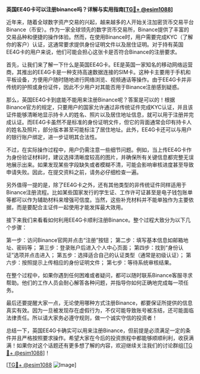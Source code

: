 **英国EE4G卡可以注册binance吗？详解与实用指南[[TG💪+ @esim1088](https://t.me/s/esim1088)]**

近年来，随着全球数字资产交易的兴起，越来越多的人开始关注加密货币交易平台Binance（币安）。作为一家全球领先的数字货币交易所，Binance提供了丰富的交易品种和便捷的操作体验。然而，在使用Binance时，用户需要完成KYC（了解你的客户）认证，这通常要求提供身份证明文件以及居住证明。对于持有英国EE4G卡的用户来说，他们可能会担心这张卡是否符合Binance的注册要求。

首先，让我们来了解一下什么是英国EE4G卡。EE是英国一家知名的移动网络运营商，其推出的EE4G卡是一种支持高速数据连接的SIM卡。这种卡主要用于手机和平板设备，方便用户随时随地进行网络浏览、视频通话等操作。由于EE4G卡并非传统的护照或身份证件，因此不少用户对其能否用于Binance注册感到疑惑。

那么，英国EE4G卡到底能不能用来注册Binance呢？答案是可以的！根据Binance官方的规定，只要用户的国家允许通过非传统证件完成KYC认证，并且该证件能够清晰地显示持卡人的姓名、照片以及居住地址信息，就可以用于注册并完成认证。而EE4G卡虽然不是标准的身份证明文件，但它的背面通常会印有持卡人的姓名及照片，部分版本甚至可能标注了居住地址。此外，EE4G卡还可以与用户的银行账户绑定，进一步证明其合法性。

不过，在实际操作过程中，用户仍需注意一些细节问题。例如，当上传EE4G卡作为身份验证材料时，建议选择清晰度较高的图片，并确保所有关键信息都完整无误地展示出来。如果发现某些字段缺失或者模糊不清，可能会影响审核进度甚至导致申请失败。因此，在提交资料之前，请务必仔细检查一遍。

另外值得一提的是，除了EE4G卡之外，还有其他类型的非传统证件同样适用于Binance注册流程。比如某些国家发行的学生证、工作许可证甚至是电子钱包账单等都可以作为辅助材料来增强可信度。当然，这些补充材料并不能单独作为主要依据，而是要配合主证件一起使用才能发挥最大效用。

接下来我们来看看如何利用EE4G卡顺利注册Binance。整个过程大致分为以下几个步骤：

第一步：访问Binance官网并点击“注册”按钮；
第二步：填写基本信息如邮箱地址、密码等；
第三步：登录账户后进入个人中心页面；
第四步：找到“身份认证”选项并点击进入；
第五步：选择适合自己的认证类型（通常是初级认证）；
第六步：按照提示上传相应的身份证明文件；
第七步：等待系统审核结果。

在整个过程中，如果你遇到任何困难或者疑问，都可以随时联系Binance客服寻求帮助。他们的工作人员会耐心解答各种问题，并指导你如何正确地完成每一项任务。

最后还要提醒大家一点，无论使用哪种方式注册Binance，都要保证所提供的信息真实有效。因为一旦被发现存在虚假行为，不仅可能导致账号被冻结，还可能面临法律责任。所以请大家务必遵守规则，做一个诚实守信的投资者！

总结一下，英国EE4G卡确实可以用来注册Binance，但前提是必须满足一定的条件并且严格按照要求操作。希望大家在今后的投资旅程中都能够顺顺利利，收获满满！如果你对这个话题还有更多想了解的内容，欢迎继续关注我们的讨论群组[[TG💪+ @esim1088](https://t.me/s/esim1088)]！

[[TG💪+ @esim1088](https://t.me/s/esim1088) ![Image](https://i.postimg.cc/4NQfJmqS/Snipaste-2025-05-13-00-14-12.png)]